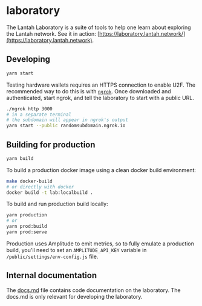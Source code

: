 # laboratory

The Lantah Laboratory is a suite of tools to help one learn about exploring the
Lantah network. See it in action:
[https://laboratory.lantah.network/](https://laboratory.lantah.network).

## Developing

```sh
yarn start
```

Testing hardware wallets requires an HTTPS connection to enable U2F. The
recommended way to do this is with [`ngrok`](https://ngrok.com/). Once
downloaded and authenticated, start ngrok, and tell the laboratory to start with
a public URL.

```bash
./ngrok http 3000
# in a separate terminal
# the subdomain will appear in ngrok's output
yarn start --public randomsubdomain.ngrok.io
```

## Building for production

```sh
yarn build
```

To build a production docker image using a clean docker build environment:

```sh
make docker-build
# or directly with docker
docker build -t lab:localbuild .
```

To build and run production build locally:

```sh
yarn production
# or
yarn prod:build
yarn prod:serve
```

Production uses Amplitude to emit metrics, so to fully emulate a production build, you'll need to set an `AMPLITUDE_API_KEY` variable in `/public/settings/env-config.js` file.

## Internal documentation

The [docs.md](./docs.md) file contains code documentation on the laboratory. The
docs.md is only relevant for developing the laboratory.
